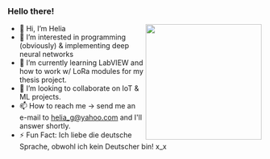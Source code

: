 ### Hello there!
<img align='right' src="https://media.giphy.com/media/ieyl9zmCjO4b4t6qoY/giphy.gif" width="230">

- 👋 Hi, I’m Helia
- 👀 I’m interested in programming (obviously) & implementing deep neural networks
- 🌱 I’m currently learning LabVIEW and how to work w/ LoRa modules for my thesis project.
- 💞️ I’m looking to collaborate on IoT & ML projects.
- 📫 How to reach me -> send me an e-mail to helia_g@yahoo.com and I'll answer shortly.
- ⚡ Fun Fact: Ich liebe die deutsche Sprache, obwohl ich kein Deutscher bin! x_x
